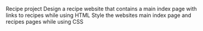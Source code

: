 Recipe project
Design a recipe website that contains a main index page with links to recipes while using HTML
Style the websites main index page and recipes pages while using CSS
